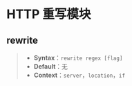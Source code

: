 # HTTP 重写模块

## rewrite 

<!--| left | center | right |
| :--- | :----: | ----: |
| aaaa | bbbbbb | ccccc |
| a    | b      | c     |-->
>- **Syntax**：`rewrite regex [flag]`
>- **Default**：无
>- **Context**：`server`，`location`，`if`